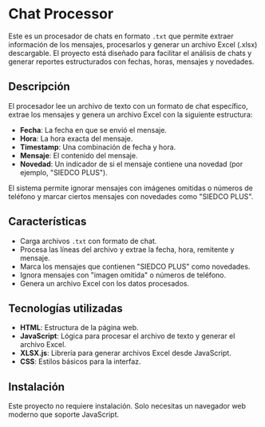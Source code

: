 # Chat Processor

Este es un procesador de chats en formato `.txt` que permite extraer información de los mensajes, procesarlos y generar un archivo Excel (.xlsx) descargable. El proyecto está diseñado para facilitar el análisis de chats y generar reportes estructurados con fechas, horas, mensajes y novedades.

## Descripción

El procesador lee un archivo de texto con un formato de chat específico, extrae los mensajes y genera un archivo Excel con la siguiente estructura:

- **Fecha**: La fecha en que se envió el mensaje.
- **Hora**: La hora exacta del mensaje.
- **Timestamp**: Una combinación de fecha y hora.
- **Mensaje**: El contenido del mensaje.
- **Novedad**: Un indicador de si el mensaje contiene una novedad (por ejemplo, "SIEDCO PLUS").

El sistema permite ignorar mensajes con imágenes omitidas o números de teléfono y marcar ciertos mensajes con novedades como "SIEDCO PLUS".

## Características

- Carga archivos `.txt` con formato de chat.
- Procesa las líneas del archivo y extrae la fecha, hora, remitente y mensaje.
- Marca los mensajes que contienen "SIEDCO PLUS" como novedades.
- Ignora mensajes con "imagen omitida" o números de teléfono.
- Genera un archivo Excel con los datos procesados.

## Tecnologías utilizadas

- **HTML**: Estructura de la página web.
- **JavaScript**: Lógica para procesar el archivo de texto y generar el archivo Excel.
- **XLSX.js**: Librería para generar archivos Excel desde JavaScript.
- **CSS**: Estilos básicos para la interfaz.

## Instalación

Este proyecto no requiere instalación. Solo necesitas un navegador web moderno que soporte JavaScript.


